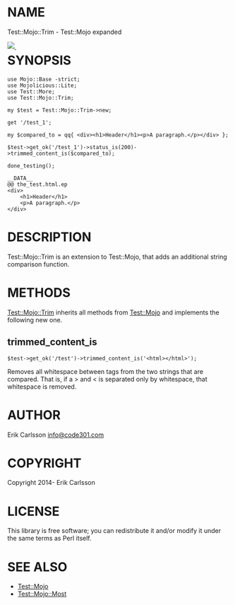 # NAME

Test::Mojo::Trim - Test::Mojo expanded

<div>
    <p><a style="float: left;" href="https://travis-ci.org/Csson/p5-test-mojo-trim"><img src="https://travis-ci.org/Csson/p5-test-mojo-trim.svg?branch=master">&nbsp;</a>
</div>

# SYNOPSIS

    use Mojo::Base -strict;
    use Mojolicious::Lite;
    use Test::More;
    use Test::Mojo::Trim;

    my $test = Test::Mojo::Trim->new;

    get '/test_1';

    my $compared_to = qq{ <div><h1>Header</h1><p>A paragraph.</p></div> };

    $test->get_ok('/test_1')->status_is(200)->trimmed_content_is($compared_to);

    done_testing();

    __DATA__
    @@ the_test.html.ep
    <div>
        <h1>Header</h1>
        <p>A paragraph.</p>
    </div>

# DESCRIPTION

Test::Mojo::Trim is an extension to Test::Mojo, that adds an additional string comparison function.

# METHODS

[Test::Mojo::Trim](https://metacpan.org/pod/Test::Mojo::Trim) inherits all methods from [Test::Mojo](https://metacpan.org/pod/Test::Mojo) and implements the following new one.

## trimmed\_content\_is

    $test->get_ok('/test')->trimmed_content_is('<html></html>');

Removes all whitespace between tags from the two strings that are compared.
That is, if a > and < is separated only by whitespace, that whitespace is removed.

# AUTHOR

Erik Carlsson <info@code301.com>

# COPYRIGHT

Copyright 2014- Erik Carlsson

# LICENSE

This library is free software; you can redistribute it and/or modify
it under the same terms as Perl itself.

# SEE ALSO

- [Test::Mojo](https://metacpan.org/pod/Test::Mojo)
- [Test::Mojo::Most](https://metacpan.org/pod/Test::Mojo::Most)
